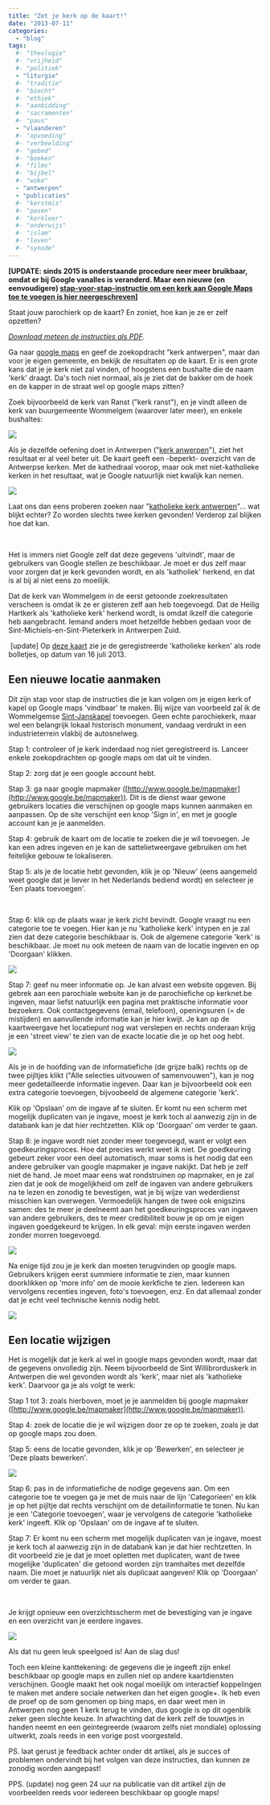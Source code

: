 ```yaml
---
title: "Zet je kerk op de kaart!"
date: "2013-07-11"
categories: 
  - "blog"
tags:
  #- "theologie"
  #- "vrijheid"
  #- "politiek"
  - "liturgie"
  #- "traditie"
  #- "biecht"
  #- "ethiek"
  #- "aanbidding"
  #- "sacramenten"
  #- "paus"
  - "vlaanderen"
  #- "opvoeding"
  #- "verbeelding"
  #- "gebed"
  #- "boeken"
  #- "films"
  #- "bijbel"
  #- "woke"
  - "antwerpen"
  - "publicaties"
  #- "kerstmis"
  #- "pasen"
  #- "kerkleer"
  #- "onderwijs"
  #- "islam"
  #- "leven"
  #- "synode"
---
```


**\[UPDATE: sinds 2015 is onderstaande procedure neer meer bruikbaar, omdat er bij Google vanalles is veranderd. Maar een nieuwe (en eenvoudigere) [stap-voor-stap-instructie om een kerk aan Google Maps toe te voegen is hier neergeschreven](/blog/voeg-je-kerk-toe-aan-google-maps/)\]**

Staat jouw parochierk op de kaart? En zoniet, hoe kan je ze er zelf opzetten?

_[Download meteen de instructies als PDF](https://storage.googleapis.com/geloven-leren/printerboekjes/zetjekerkopdekaart.pdf "Zet je kerk op de kaart!")._

Ga naar [google maps](https://maps.google.be/) en geef de zoekopdracht "kerk antwerpen", maar dan voor je eigen gemeente, en bekijk de resultaten op de kaart. Er is een grote kans dat je je kerk niet zal vinden, of hoogstens een bushalte die de naam 'kerk' draagt. Da's toch niet normaal, als je ziet dat de bakker om de hoek en de kapper in de straat wel op google maps zitten?

Zoek bijvoorbeeld de kerk van Ranst ("kerk ranst"), en je vindt alleen de kerk van buurgemeente Wommelgem (waarover later meer), en enkele bushaltes:

![](https://lh3.googleusercontent.com/QHDmW1hiW0O5UhK1Tbwegho_6RimmLAVL7N8Or393UAgi7b313vjQuv354TB41md00GZLHA5a55j2cA2b0AUYcebZRp7rHiz4sZLCd5l7VtmLq1z9nn3EV1KLw)

Als je dezelfde oefening doet in Antwerpen ("[kerk anwerpen](https://maps.google.be/maps?q=kerk+antwerpen&hl=en&ll=51.212691,4.417019&spn=0.032637,0.078192&sll=51.191179,4.58559&sspn=0.071866,0.169086&hq=kerk&hnear=Antwerpen,+Antwerp,+Flemish+Region&t=m&fll=51.211078,4.420195&fspn=0.035918,0.084543&z=14)"), ziet het resultaat er al veel beter uit. De kaart geeft een -beperkt- overzicht van de Antwerpse kerken. Met de kathedraal voorop, maar ook met niet-katholieke kerken in het resultaat, wat je Google natuurlijk niet kwalijk kan nemen.

![](https://lh4.googleusercontent.com/1hA-SDV0iUKGgstl6VczKa75iYedpcgVJuJVrRgCPwYgz9vOtiIWQHHD9oal9VORBpD1-X3ZJGCuJAlIM7i7-AIEw9SiXkVq5tsA9MHr0zYRE9hauDCBJU94BA)

Laat ons dan eens proberen zoeken naar "[katholieke kerk antwerpen](https://maps.google.be/maps?q=katholieke+kerk+antwerpen&hl=en&ll=51.213121,4.426289&spn=0.065272,0.156384&sll=51.212691,4.417019&sspn=0.032637,0.078192&hq=katholieke+kerk&hnear=Antwerpen,+Antwerp,+Flemish+Region&t=m&fll=51.217261,4.424744&fspn=0.032633,0.078192&z=13)"... wat blijkt echter? Zo worden slechts twee kerken gevonden! Verderop zal blijken hoe dat kan.

 

Het is immers niet Google zelf dat deze gegevens 'uitvindt', maar de gebruikers van Google stellen ze beschikbaar. Je moet er dus zelf maar voor zorgen dat je kerk gevonden wordt, en als 'katholiek' herkend, en dat is al bij al niet eens zo moeilijk.

Dat de kerk van Wommelgem in de eerst getoonde zoekresultaten verscheen is omdat ik ze er gisteren zelf aan heb toegevoegd. Dat de Heilig Hartkerk als 'katholieke kerk' herkend wordt, is omdat ikzelf die categorie heb aangebracht. Iemand anders moet hetzelfde hebben gedaan voor de Sint-Michiels-en-Sint-Pieterkerk in Antwerpen Zuid.

 \[update\] Op [deze kaart](https://storage.googleapis.com/geloven-leren/printerboekjes/katholiekekerkeningooglemapmaker20130716.pdf "Katholieke kerken in google mapmaker op datum van 16 juli 2013") zie je de geregistreerde 'katholieke kerken' als rode bolletjes, op datum van 16 juli 2013.

## Een nieuwe locatie aanmaken

Dit zijn stap voor stap de instructies die je kan volgen om je eigen kerk of kapel op Google maps 'vindbaar' te maken. Bij wijze van voorbeeld zal ik de Wommelgemse [Sint-Janskapel](http://www.wommelgem.be/product.aspx?id=1118) toevoegen. Geen echte parochiekerk, maar wel een belangrijk lokaal historisch monument, vandaag verdrukt in een industrieterrein vlakbij de autosnelweg.

Stap 1: controleer of je kerk inderdaad nog niet geregistreerd is. Lanceer enkele zoekopdrachten op google maps om dat uit te vinden.

Stap 2: zorg dat je een google account hebt.

Stap 3: ga naar google mapmaker ([http://www.google.be/mapmaker](http://www.google.be/mapmaker)). Dit is de dienst waar gewone gebruikers locaties die verschijnen op google maps kunnen aanmaken en aanpassen. Op de site verschijnt een knop 'Sign in', en met je google account kan je je aanmelden.

Stap 4: gebruik de kaart om de locatie te zoeken die je wil toevoegen. Je kan een adres ingeven en je kan de sattelietweergave gebruiken om het feitelijke gebouw te lokaliseren.

Stap 5: als je de locatie hebt gevonden, klik je op 'Nieuw' (eens aangemeld weet google dat je liever in het Nederlands bediend wordt) en selecteer je 'Een plaats toevoegen'.

 

Stap 6: klik op de plaats waar je kerk zicht bevindt. Google vraagt nu een categorie toe te voegen. Hier kan je nu 'katholieke kerk' intypen en je zal zien dat deze categorie beschikbaar is. Ook de algemene categorie 'kerk' is beschikbaar. Je moet nu ook meteen de naam van de locatie ingeven en op 'Doorgaan' klikken.

![](https://lh4.googleusercontent.com/VWZwslbp1AuiDBLsQHiI-A11vil-tMfYDMeMBn1QBYljZXewfSL5UcF2fvqmB71nkW7nhW_UNJWdCrU1jHZcOU_e1KQdvMYS-Mr0MssU6dYhcgNBd4Zijh9h)

Stap 7: geef nu meer informatie op. Je kan alvast een website opgeven. Bij gebrek aan een parochiale website kan je de parochiefiche op kerknet.be ingeven, maar liefst natuurlijk een pagina met praktische informatie voor bezoekers. Ook contactgegevens (email, telefoon), openingsuren (= de mistijden) en aanvullende informatie kan je hier kwijt. Je kan op de kaartweergave het locatiepunt nog wat verslepen en rechts onderaan krijg je een 'street view' te zien van de exacte locatie die je op het oog hebt.

![](https://lh5.googleusercontent.com/oTthQUdmYN5eXRY2JgEyFAmNvpWVJEEwKKQq3xERG8IWsf2SyXqEkAoQ4K4wLfuKkKrVxNUiZcZG8TSqFE6tf2wXK42h5j_OK7SVJuMUvbticu1LIHsgZP9U)

Als je in de hoofding van de informatiefiche (de grijze balk) rechts op de twee pijltjes klikt ("Alle selecties uitvouwen of samenvouwen"), kan je nog meer gedetailleerde informatie ingeven. Daar kan je bijvoorbeeld ook een extra categorie toevoegen, bijvoobeeld de algemene categorie 'kerk'.

Klik op 'Opslaan' om de ingave af te sluiten. Er komt nu een scherm met mogelijk duplicaten van je ingave, moest je kerk toch al aanwezig zijn in de databank kan je dat hier rechtzetten. Klik op 'Doorgaan' om verder te gaan.

Stap 8: je ingave wordt niet zonder meer toegevoegd, want er volgt een goedkeuringsproces. Hoe dat precies werkt weet ik niet. De goedkeuring gebeurt zeker voor een deel automatisch, maar soms is het nodig dat een andere gebruiker van google mapmaker je ingave nakijkt. Dat heb je zelf niet de hand. Je moet maar eens wat rondstruinen op mapmaker, en je zal zien dat je ook de mogelijkheid om zelf de ingaven van andere gebruikers na te lezen en zonodig te bevestigen, wat je bij wijze van wederdienst misschien kan overwegen. Vermoedelijk hangen de twee ook enigszins samen: des te meer je deelneemt aan het goedkeuringsproces van ingaven van andere gebruikers, des te meer credibiliteit bouw je op om je eigen ingaven goedgekeurd te krijgen. In elk geval: mijn eerste ingaven werden zonder morren toegevoegd.

![](https://lh5.googleusercontent.com/R_5Fu7MdDfzJCHMWnRO6DvjuJsZB6yUWtN3Bra837cXiGa6sH1J84ytOEm0D3TnaQRP1gZwAVSfKOlogDCn5pVquQ0PPZ3Hss1PXcM8RWpF-OgPIXSWg8yo7)

Na enige tijd zou je je kerk dan moeten terugvinden op google maps. Gebruikers krijgen eerst summiere informatie te zien, maar kunnen doorklikken op 'more info' om de mooie kerkfiche te zien. Iedereen kan vervolgens recenties ingeven, foto's toevoegen, enz. En dat allemaal zonder dat je echt veel technische kennis nodig hebt.

![](https://lh4.googleusercontent.com/lmZWf7ayv7qN8Ib3RhhgsQ0Y44iPzfqyjNLcX9schXr5eM4FVqbhon32fw17xxdCx4bO6L6ChqFl_nAVIKbqrRlJFSPfwbPVwCUDgMqNNfaZRNHiKJypmsEY)

## Een locatie wijzigen

Het is mogelijk dat je kerk al wel in google maps gevonden wordt, maar dat de gegevens onvolledig zijn. Neem bijvoorbeeld de Sint Willibrorduskerk in Antwerpen die wel gevonden wordt als 'kerk', maar niet als 'katholieke kerk'. Daarvoor ga je als volgt te werk:

Stap 1 tot 3: zoals hierboven, moet je je aanmelden bij google mapmaker ([http://www.google.be/mapmaker](http://www.google.be/mapmaker)).

Stap 4: zoek de locatie die je wil wijzigen door ze op te zoeken, zoals je dat op google maps zou doen.

Stap 5: eens de locatie gevonden, klik je op 'Bewerken', en selecteer je 'Deze plaats bewerken'.

![](https://lh6.googleusercontent.com/CNK0824MUGeectnzHK2Vmr7bdcecQqKoe_6GlYX4V046rVZZ91Xjqs2gxC3_lC-n9m9OsUUxsFK79P9W62zkLSPtyaeWTCvcCU2X80Lupq60vv_AAIPApZ0T)

Stap 6: pas in de informatiefiche de nodige gegevens aan. Om een categorie toe te voegen ga je met de muis naar de lijn 'Categorieen' en klik je op het pijltje dat rechts verschijnt om de detailinformatie te tonen. Nu kan je een 'Categorie toevoegen', waar je vervolgens de categorie 'katholieke kerk' ingeeft. Klik op 'Opslaan' om de ingave af te sluiten.

Stap 7: Er komt nu een scherm met mogelijk duplicaten van je ingave, moest je kerk toch al aanwezig zijn in de databank kan je dat hier rechtzetten. In dit voorbeeld zie je dat je moet opletten met duplicaten, want de twee mogelijke 'duplicaten' die getoond worden zijn tramhaltes met dezelfde naam. Die moet je natuurlijk niet als duplicaat aangeven! Klik op 'Doorgaan' om verder te gaan.

 

Je krijgt opnieuw een overzichtsscherm met de bevestiging van je ingave en een overzicht van je eerdere ingaves.

![](https://lh6.googleusercontent.com/X4hKdACB53ZNwSnh_D_82Jy50RnqczC2oX3EizQY9gHjOvrwdrwYsM32yo9WpIf3zvfcsBYlcaSHP6A1S2slUyUUSQXNUCdqu7MqWVOZTCtpY4Ib06dspf9Z)

Als dat nu geen leuk speelgoed is! Aan de slag dus!

Toch een kleine kanttekening: de gegevens die je ingeeft zijn enkel beschikbaar op google maps en zullen niet op andere kaartdiensten verschijnen. Google maakt het ook nogal moeilijk om interactief koppelingen te maken met andere sociale netwerken dan het eigen google+. Ik heb even de proef op de som genomen op bing maps, en daar weet men in Antwerpen nog geen 1 kerk terug te vinden, dus google is op dit ogenblik zeker geen slechte keuze. In afwachting dat de kerk zelf de touwtjes in handen neemt en een geintegreerde (waarom zelfs niet mondiale) oplossing uitwerkt, zoals reeds in een vorige post voorgesteld.

PS. laat gerust je feedback achter onder dit artikel, als je succes of problemen ondervindt bij het volgen van deze instructies, dan kunnen ze zonodig worden aangepast!

PPS. (update) nog geen 24 uur na publicatie van dit artikel zijn de voorbeelden reeds voor iedereen beschikbaar op google maps!
